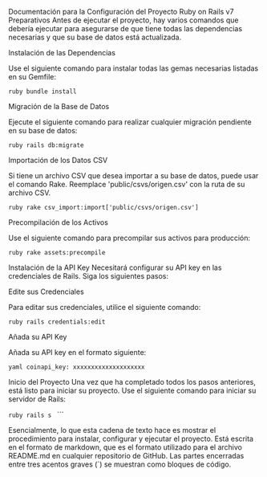 Documentación para la Configuración del Proyecto Ruby on Rails v7
Preparativos
Antes de ejecutar el proyecto, hay varios comandos que debería ejecutar para asegurarse de que tiene todas las dependencias necesarias y que su base de datos está actualizada.

Instalación de las Dependencias

Use el siguiente comando para instalar todas las gemas necesarias listadas en su Gemfile:

```ruby bundle install ```

Migración de la Base de Datos

Ejecute el siguiente comando para realizar cualquier migración pendiente en su base de datos:

```ruby rails db:migrate ```

Importación de los Datos CSV

Si tiene un archivo CSV que desea importar a su base de datos, puede usar el comando Rake. Reemplace 'public/csvs/origen.csv' con la ruta de su archivo CSV.

```ruby rake csv_import:import['public/csvs/origen.csv'] ```

Precompilación de los Activos

Use el siguiente comando para precompilar sus activos para producción:

```ruby rake assets:precompile ```

Instalación de la API Key
Necesitará configurar su API key en las credenciales de Rails. Siga los siguientes pasos:

Edite sus Credenciales

Para editar sus credenciales, utilice el siguiente comando:

```ruby rails credentials:edit ```

Añada su API Key

Añada su API key en el formato siguiente:

```yaml coinapi_key: xxxxxxxxxxxxxxxxxxxx ```

Inicio del Proyecto
Una vez que ha completado todos los pasos anteriores, está listo para iniciar su proyecto. Use el siguiente comando para iniciar su servidor de Rails:

```ruby rails s ``` ```

Esencialmente, lo que esta cadena de texto hace es mostrar el procedimiento para instalar, configurar y ejecutar el proyecto. Está escrita en el formato de markdown, que es el formato utilizado para el archivo README.md en cualquier repositorio de GitHub. Las partes encerradas entre tres acentos graves (`) se muestran como bloques de código.